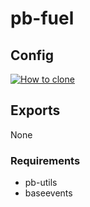 # pb-fuel

## Config
[![How to clone](https://i.imgur.com/ZTCtXzA.png)]()
## Exports
None

### Requirements

* pb-utils
* baseevents
